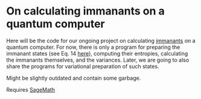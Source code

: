 # On calculating immanants on a quantum computer

Here will be the code for our ongoing project on calculating [immanants](https://en.wikipedia.org/wiki/Immanant) on a quantum computer. For now, there is only a program for preparing the immanant states (see Eq. 14 [here](https://arxiv.org/abs/1702.03528)), computing their entropies, calculating the immanants themselves, and the variances. Later, we are going to also share the programs for variational preparation of such states.

Might be slightly outdated and contain some garbage.

Requires [SageMath](https://www.sagemath.org/)
